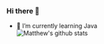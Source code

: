 ### Hi there 👋

- 🌱 I’m currently learning Java                                                      
![Matthew's github stats](https://github-readme-stats.vercel.app/api?username=Mdbaker19&show_icons=true&theme=radical)
